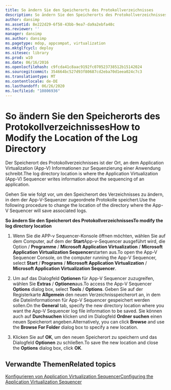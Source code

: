 ```yaml
---
title: So ändern Sie den Speicherorts des Protokollverzeichnisses
description: So ändern Sie den Speicherorts des Protokollverzeichnisses
author: dansimp
ms.assetid: 8e222d29-6f58-43bb-9ea7-da9a2ebfa48c
ms.reviewer: ''
manager: dansimp
ms.author: dansimp
ms.pagetype: mdop, appcompat, virtualization
ms.mktglfcycl: deploy
ms.sitesec: library
ms.prod: w10
ms.date: 06/16/2016
ms.openlocfilehash: c9fcda41c8aac9192fc070523738512b15142024
ms.sourcegitcommit: 354664bc527d93f80687cd2eba70d1eea024c7c3
ms.translationtype: MT
ms.contentlocale: de-DE
ms.lasthandoff: 06/26/2020
ms.locfileid: "10806936"
---
```

# <span data-ttu-id="1f142-103">So ändern Sie den Speicherorts des Protokollverzeichnisses</span><span class="sxs-lookup"><span data-stu-id="1f142-103">How to Modify the Location of the Log Directory</span></span>


<span data-ttu-id="1f142-104">Der Speicherort des Protokollverzeichnisses ist der Ort, an dem Application Virtualization (App-V) Informationen zur Sequenzierung einer Anwendung schreibt.</span><span class="sxs-lookup"><span data-stu-id="1f142-104">The log directory location is where the Application Virtualization (App-V) Sequencer writes information about the sequencing of an application.</span></span>

<span data-ttu-id="1f142-105">Gehen Sie wie folgt vor, um den Speicherort des Verzeichnisses zu ändern, in dem der App-V-Sequenzer zugeordnete Protokolle speichert.</span><span class="sxs-lookup"><span data-stu-id="1f142-105">Use the following procedure to change the location of the directory where the App-V Sequencer will save associated logs.</span></span>

**<span data-ttu-id="1f142-106">So ändern Sie den Speicherort des Protokollverzeichnisses</span><span class="sxs-lookup"><span data-stu-id="1f142-106">To modify the log directory location</span></span>**

1.  <span data-ttu-id="1f142-107">Wenn Sie die APP-v Sequencer-Konsole öffnen möchten, wählen Sie auf dem Computer, auf dem der **Start**App-v-Sequencer ausgeführt wird, die Option  /  **Programme**  /  **Microsoft Application Virtualization**  /  **Microsoft Application Virtualization Sequencer**starten aus.</span><span class="sxs-lookup"><span data-stu-id="1f142-107">To open the App-V Sequencer Console, on the computer running the App-V Sequencer, select **Start** / **Programs** / **Microsoft Application Virtualization** / **Microsoft Application Virtualization Sequencer**.</span></span>

2.  <span data-ttu-id="1f142-108">Um auf das Dialogfeld **Optionen** für App-V Sequencer zuzugreifen, wählen Sie **Extras**  /  **Optionen**aus.</span><span class="sxs-lookup"><span data-stu-id="1f142-108">To access the App-V Sequencer **Options** dialog box, select **Tools** / **Options**.</span></span> <span data-ttu-id="1f142-109">Geben Sie auf der Registerkarte **Allgemein** den neuen Verzeichnisspeicherort an, in dem die Dateiinformationen für App-V Sequencer gespeichert werden sollen.</span><span class="sxs-lookup"><span data-stu-id="1f142-109">On the **General** tab, specify the new directory location where you want the App-V Sequencer log file information to be saved.</span></span> <span data-ttu-id="1f142-110">Sie können auch auf **Durchsuchen** klicken und im Dialogfeld **Ordner suchen** einen neuen Speicherort angeben.</span><span class="sxs-lookup"><span data-stu-id="1f142-110">Alternatively, you can click **Browse** and use the **Browse For Folder** dialog box to specify a new location.</span></span>

3.  <span data-ttu-id="1f142-111">Klicken Sie auf **OK**, um den neuen Speicherort zu speichern und das Dialogfeld **Optionen** zu schließen.</span><span class="sxs-lookup"><span data-stu-id="1f142-111">To save the new location and close the **Options** dialog box, click **OK**.</span></span>

## <span data-ttu-id="1f142-112">Verwandte Themen</span><span class="sxs-lookup"><span data-stu-id="1f142-112">Related topics</span></span>


[<span data-ttu-id="1f142-113">Konfigurieren von Application Virtualization Sequencer</span><span class="sxs-lookup"><span data-stu-id="1f142-113">Configuring the Application Virtualization Sequencer</span></span>](configuring-the-application-virtualization-sequencer.md)

 

 





